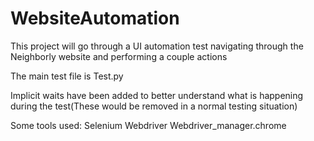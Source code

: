 # WebsiteAutomation

This project will go through a UI automation test navigating through the Neighborly website and performing a couple actions

The main test file is Test.py

Implicit waits have been added to better understand what is happening during the test(These would be removed in a normal testing situation)


Some tools used:
  Selenium Webdriver
  Webdriver_manager.chrome
